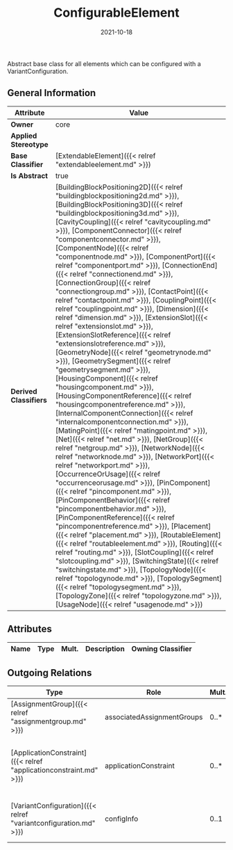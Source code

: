 ﻿---
title: ConfigurableElement
toc: false
type: specs
date: "2021-10-18"
draft: false
specification: VEC
version: 1.2.1
documentType: "Recommendation"
elementType: Class
classes:
  - ConfigurableElement
menu_name: vec-1.2.1
---
<p> Abstract base class for all elements which can be configured with a VariantConfiguration.      </p>

## General Information

| Attribute               | Value |
|-------------------------|-------|
| **Owner**               | core |
| **Applied Stereotype**  |   |
| **Base Classifier**     | [ExtendableElement]({{< relref "extendableelement.md" >}})<br/>  |
| **Is Abstract**         | true |
| **Derived Classifiers** | [BuildingBlockPositioning2D]({{< relref "buildingblockpositioning2d.md" >}}), [BuildingBlockPositioning3D]({{< relref "buildingblockpositioning3d.md" >}}), [CavityCoupling]({{< relref "cavitycoupling.md" >}}), [ComponentConnector]({{< relref "componentconnector.md" >}}), [ComponentNode]({{< relref "componentnode.md" >}}), [ComponentPort]({{< relref "componentport.md" >}}), [ConnectionEnd]({{< relref "connectionend.md" >}}), [ConnectionGroup]({{< relref "connectiongroup.md" >}}), [ContactPoint]({{< relref "contactpoint.md" >}}), [CouplingPoint]({{< relref "couplingpoint.md" >}}), [Dimension]({{< relref "dimension.md" >}}), [ExtensionSlot]({{< relref "extensionslot.md" >}}), [ExtensionSlotReference]({{< relref "extensionslotreference.md" >}}), [GeometryNode]({{< relref "geometrynode.md" >}}), [GeometrySegment]({{< relref "geometrysegment.md" >}}), [HousingComponent]({{< relref "housingcomponent.md" >}}), [HousingComponentReference]({{< relref "housingcomponentreference.md" >}}), [InternalComponentConnection]({{< relref "internalcomponentconnection.md" >}}), [MatingPoint]({{< relref "matingpoint.md" >}}), [Net]({{< relref "net.md" >}}), [NetGroup]({{< relref "netgroup.md" >}}), [NetworkNode]({{< relref "networknode.md" >}}), [NetworkPort]({{< relref "networkport.md" >}}), [OccurrenceOrUsage]({{< relref "occurrenceorusage.md" >}}), [PinComponent]({{< relref "pincomponent.md" >}}), [PinComponentBehavior]({{< relref "pincomponentbehavior.md" >}}), [PinComponentReference]({{< relref "pincomponentreference.md" >}}), [Placement]({{< relref "placement.md" >}}), [RoutableElement]({{< relref "routableelement.md" >}}), [Routing]({{< relref "routing.md" >}}), [SlotCoupling]({{< relref "slotcoupling.md" >}}), [SwitchingState]({{< relref "switchingstate.md" >}}), [TopologyNode]({{< relref "topologynode.md" >}}), [TopologySegment]({{< relref "topologysegment.md" >}}), [TopologyZone]({{< relref "topologyzone.md" >}}), [UsageNode]({{< relref "usagenode.md" >}}) |

## Attributes
|  Name  |  Type  |  Mult.  |  Description  |  Owning Classifier  |
|--------|--------|---------|---------------|--------------|

## Outgoing Relations
|    Type  |   Role   |   Mult.   |   Mult.   |   Description   |
|----------|----------|-----------|-----------|-----------------|
| [AssignmentGroup]({{< relref "assignmentgroup.md" >}}) | associatedAssignmentGroups | 0..* | 0..* |  |
| [ApplicationConstraint]({{< relref "applicationconstraint.md" >}}) | applicationConstraint | 0..* |  | <p> References the application constraints that apply to the ConfigurableElement.      </p> |
| [VariantConfiguration]({{< relref "variantconfiguration.md" >}}) | configInfo | 0..1 | 0..* | References the configuration information that applies to the ConfigurableElement. |
